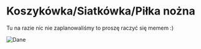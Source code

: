 # Koszykówka/Siatkówka/Piłka nożna

Tu na razie nic nie zaplanowaliśmy to proszę raczyć się memem :)

<img alt="Dane" src="https://kfaryn.github.io/strona/img/messi.png" align="center" />
